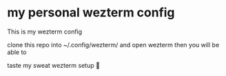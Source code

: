 # my personal wezterm config
This is my wezterm config

clone this repo into ~/.config/wezterm/ and open wezterm then you will be able to 

taste my sweat wezterm setup 🤨
